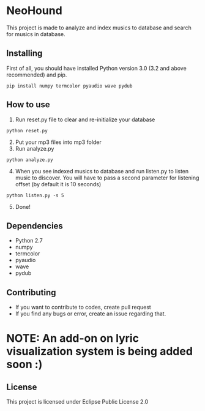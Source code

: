 # NeoHound

This project is made to analyze and index musics to database and search for musics in database.

## Installing

First of all, you should have installed Python version 3.0 (3.2 and above recommended)  and pip.

```
pip install numpy termcolor pyaudio wave pydub
```

## How to use

1. Run reset.py file to clear and re-initialize your database

```
python reset.py
```

2. Put your mp3 files into mp3 folder
3. Run analyze.py 

```
python analyze.py
```

4. When you see indexed musics to database and run listen.py to listen music to discover. You will have to pass a second parameter for listening offset (by default it is 10 seconds)

```
python listen.py -s 5
```

5. Done!


## Dependencies

* Python 2.7
* numpy 
* termcolor 
* pyaudio
* wave
* pydub

## Contributing

* If you want to contribute to codes, create pull request
* If you find any bugs or error, create an issue regarding that.

# NOTE: An add-on on lyric visualization system is being added soon :)

## License

This project is licensed under Eclipse Public License 2.0
